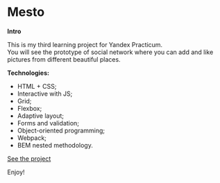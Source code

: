 # Mesto

**Intro**

This is my third learning project for Yandex Practicum.  
You will see the prototype of social network where you can add and like pictures from different beautiful places.

**Technologies:**
* HTML + CSS;
* Interactive with JS;
* Grid;  
* Flexbox;
* Adaptive layout;   
* Forms and validation;
* Object-oriented programming;
* Webpack;
* BEM nested methodology.

[See the project](https://hryushek.github.io/mesto/)

Enjoy!
